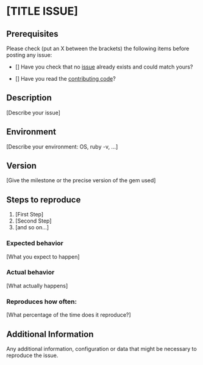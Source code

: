 # [TITLE ISSUE]

## Prerequisites

Please check (put an X between the brackets) the following items before posting any issue:

* [] Have you check that no [issue](https://github.com/tristanrobert/fog-proxmox/issues) already exists and could match yours?

* [] Have you read the [contributing code](https://github.com/tristanrobert/fog-proxmox/blob/develop/CONTRIBUTING.md)?

## Description

  [Describe your issue]

## Environment

  [Describe your environment: OS, ruby -v, ...]

## Version

  [Give the milestone or the precise version of the gem used]

## Steps to reproduce

  1. [First Step]
  2. [Second Step]
  3. [and so on...]

### Expected behavior

[What you expect to happen]

### Actual behavior

[What actually happens]

### Reproduces how often:

[What percentage of the time does it reproduce?]

## Additional Information

Any additional information, configuration or data that might be necessary to reproduce the issue.
